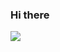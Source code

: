 ### Hi there 
<img src="https://img.shields.io/badge/ Python-#191970?style=for-the-badge&logo=НАЗВАНИЕ ЛОГОТИПА&logoColor=ЦВЕТ ЛОГОТИПА"/>
